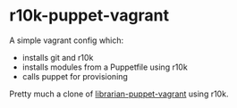 r10k-puppet-vagrant
===================

A simple vagrant config which:
* installs git and r10k
* installs modules from a Puppetfile using r10k
* calls puppet for provisioning

Pretty much a clone of [librarian-puppet-vagrant](https://github.com/purple52/librarian-puppet-vagrant) using r10k.
